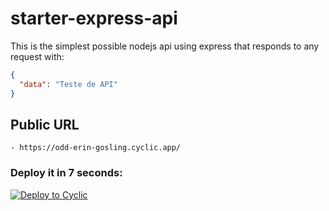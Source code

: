# starter-express-api

This is the simplest possible nodejs api using express that responds to any request with: 
```json
{
  "data": "Teste de API"
}
```

## Public URL

    - https://odd-erin-gosling.cyclic.app/

### Deploy it in 7 seconds: 

[![Deploy to Cyclic](https://deploy.cyclic.app/button.svg)](https://deploy.cyclic.app/)

